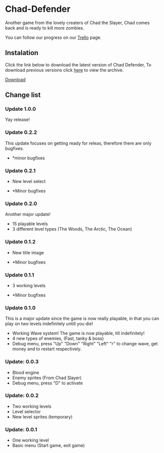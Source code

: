 # Chad-Defender
Another game from the lovely creaters of Chad the Slayer, Chad comes back and is ready to kill more zombies.

You can follow our progress on our [Trello](https://trello.com/b/OGVmwkrD/chad-defender) page.

## Instalation
Click the link below to download the latest version of Chad Defender, To download previous versions click [here](https://www.google.com) to view the archive.

[Download](https://www.google.com)

## Change list
### Update 1.0.0
Yay release!

### Update 0.2.2
This update focuses on getting ready for releas, therefore there are only bugfixes.
* *minor bugfixes

### Update 0.2.1
- New level select
* *Minor bugfixes

### Update 0.2.0
Another major update!
- 15 playable levels
- 3 different level types (The Woods, The Arctic, The Ocean)

### Update 0.1.2
- New title image
* *Minor bugfixes

### Update 0.1.1
- 3 working levels
* *Minor bugfixes

### Update 0.1.0
This is a major update since the game is now really playable, in that you can play on two levels indefinitely untill you die!

- Working Wave system! The game is now playable, till indefinitely!
- 4 new types of enemies, (Fast, tanky & boss)
- Debug menu, press "Up" "Down" "Right" "Left" "r" to change wave, get money and to restart respectively.

### Update: 0.0.3
- Blood engine
- Enemy sprites (From Chad Slayer)
- Debug menu, press "D" to activate

### Update: 0.0.2
- Two working levels
- Level selector
- New level sprites (temporary)

### Update: 0.0.1
- One working level
- Basic menu (Start game, exit game)
